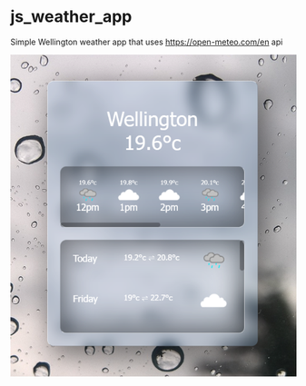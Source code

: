 ﻿# js_weather_app
 
 Simple Wellington weather app that uses https://open-meteo.com/en api
 
![alt text](https://github.com/DheryaT/js_weather_app/blob/main/weatherdemo.png?raw=true)
